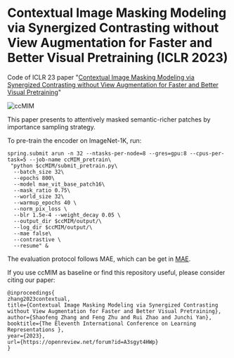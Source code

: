 # Contextual Image Masking Modeling via Synergized Contrasting without View Augmentation for Faster and Better Visual Pretraining (ICLR 2023)

Code of ICLR 23 paper "[Contextual Image Masking Modeling via Synergized Contrasting without View Augmentation for Faster and Better Visual Pretraining](https://openreview.net/pdf?id=A3sgyt4HWp)"


![ccMIM](https://raw.githubusercontent.com/Sherrylone/sherrylone.github.io/main/figures/ccmim.png?token=GHSAT0AAAAAAB6QMNG5YWHAIG42QUH4VCEQY7TH7WA)

This paper presents to attentively masked semantic-richer patches by importance sampling strategy.

To pre-train the encoder on ImageNet-1K, run:

```
spring.submit arun -n 32 --ntasks-per-node=8 --gres=gpu:8 --cpus-per-task=5 --job-name ccMIM_pretrain\
 "python $ccMIM/submit_pretrain.py\
  --batch_size 32\
  --epochs 800\
  --model mae_vit_base_patch16\
  --mask_ratio 0.75\
  --world_size 32\
  --warmup_epochs 40 \
  --norm_pix_loss \
  --blr 1.5e-4 --weight_decay 0.05 \
  --output_dir $ccMIM/output/\
  --log_dir $ccMIM/output/\
  --mae false\
  --contrastive \
  --resume" &
```

The evaluation protocol follows MAE, which can be get in [MAE](https://github.com/facebookresearch/mae).

If you use ccMIM as baseline or find this repository useful, please consider citing our paper:

```
@inproceedings{
zhang2023contextual,
title={Contextual Image Masking Modeling via Synergized Contrasting without View Augmentation for Faster and Better Visual Pretraining},
author={Shaofeng Zhang and Feng Zhu and Rui Zhao and Junchi Yan},
booktitle={The Eleventh International Conference on Learning Representations },
year={2023},
url={https://openreview.net/forum?id=A3sgyt4HWp}
}
```
